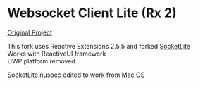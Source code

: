 # Websocket Client Lite (Rx 2)

[Original Project](https://github.com/1iveowl/WebsocketClientLite.PCL)  


This fork uses Reactive Extensions 2.5.5 and forked [SocketLite](https://github.com/RostislavST/SocketLite.Rx2)  
Works with ReactiveUI framework  
UWP platform removed  
  
SocketLite.nuspec edited to work from Mac OS  
 